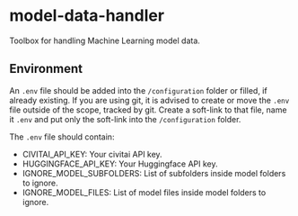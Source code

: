 # model-data-handler
Toolbox for handling Machine Learning model data.

## Environment
An `.env` file should be added into the `/configuration` folder or filled, if already existing.
If you are using git, it is advised to create or move the `.env` file outside of the scope, tracked by git.
Create a soft-link to that file, name it `.env` and put only the soft-link into the `/configuration` folder.

The `.env` file should contain:
- CIVITAI_API_KEY: Your civitai API key.
- HUGGINGFACE_API_KEY: Your Huggingface API key.
- IGNORE_MODEL_SUBFOLDERS: List of subfolders inside model folders to ignore.
- IGNORE_MODEL_FILES: List of model files inside model folders to ignore.
